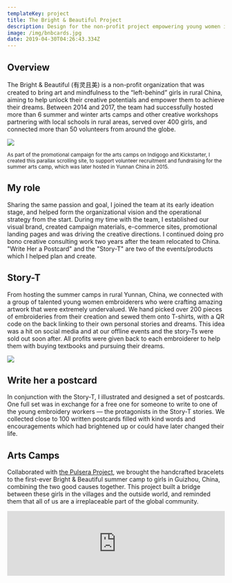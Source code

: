 ```yaml
---
templateKey: project
title: The Bright & Beautiful Project
description: Design for the non-profit project empowering young women in rural China
image: /img/bnbcards.jpg
date: 2019-04-30T04:26:43.334Z
---
```

## Overview

The Bright & Beautiful (有灵且美) is a non-profit organization that was created to bring art and mindfulness to the “left-behind” girls in rural China, aiming to help unlock their creative potentials and empower them to achieve their dreams. Between 2014 and 2017, the team had successfully hosted more than 6 summer and winter arts camps and other creative workshops partnering with local schools in rural areas, served over 400 girls, and connected more than 50 volunteers from around the globe.

![](/img/bnb-parallax-scroll.gif)

<small>As part of the promotional campaign for the arts camps on Indigogo and Kickstarter, I created this parallax scrolling site, to support volunteer recruitment and fundraising for the summer arts camp, which was later hosted in Yunnan China in 2015.</small>

## My role

Sharing the same passion and goal, I joined the team at its early ideation stage, and helped form the organizational vision and the operational strategy from the start. During my time with the team, I established our visual brand, created campaign materials, e-commerce sites, promotional landing pages and was driving the creative directions. I continued doing pro bono creative consulting work two years after the team relocated to China. "Write Her a Postcard" and the "Story-T" are two of the events/products which I helped plan and create.

## Story-T

From hosting the summer camps in rural Yunnan, China, we connected with a group of talented young women embroiderers who were crafting amazing artwork that were extremely undervalued. We hand picked over 200 pieces of embroideries from their creation and sewed them onto T-shirts, with a QR code on the back linking to their own personal stories and dreams. This idea was a hit on social media and at our offline events and the story-Ts were sold out soon after. All profits were given back to each embroiderer to help them with buying textbooks and pursuing their dreams.

![](/img/bnb-ecommerce.jpg)

## Write her a postcard

In conjunction with the Story-T, I illustrated and designed a set of postcards. One full set was in exchange for a free one for someone to write to one of the young embroidery workers — the protagonists in the Story-T stories.  We collected close to 100 written postcards filled with kind words and encouragements which had brightened up or could have later changed their life.

<lightbox col='4'>
<rehype-image src="bnb-girls_card1.jpg" caption="This is one of the four postcards I designed for this event. "></rehype-image>
<rehype-image src="bnb-girls_card2.jpg" caption="This is one of the four postcards I designed for this event. "></rehype-image>
<rehype-image src="bnb-girls_card3.jpg" caption="This is one of the four postcards I designed for this event. "></rehype-image>
<rehype-image src="bnb-girls_card4.jpg" caption="This is one of the four postcards I designed for this event. "></rehype-image><rehype-image src="bnb-card-team.jpg" caption="Part of the crew that was at the offline event at Boston University."></rehype-image>
<rehype-image src="bnb-write_event2.jpg" caption="A volunteer at the offline event">
</rehype-image>
<rehype-image src="bnb-write_event4.jpg" caption="A donor at the offline event writing a postcard to XiaoZhao, one of the young embroiderer in the program"></rehype-image>
<rehype-image src="bnb-xiaozhao.jpg" caption="Hand written postcards, a new phone and donations for XiaoZhao to help her kick start her high school dream."></rehype-image>
</lightbox>

## Arts Camps

Collaborated with [the Pulsera Project](https://www.pulseraproject.org/), we brought the handcrafted bracelets to the first-ever Bright & Beautiful summer camp to girls in Guizhou, China, combining the two good causes together.  This project built a bridge between these girls in the villages and the outside world, and reminded them that all of us are a irreplaceable part of the global community.

<div class="youtubeWrapper" style="max-width:800px"><iframe width="100%" src="https://www.youtube.com/embed/HuoU8piIMxg????????rel=0" frameborder="0" allowfullscreen></iframe></div>